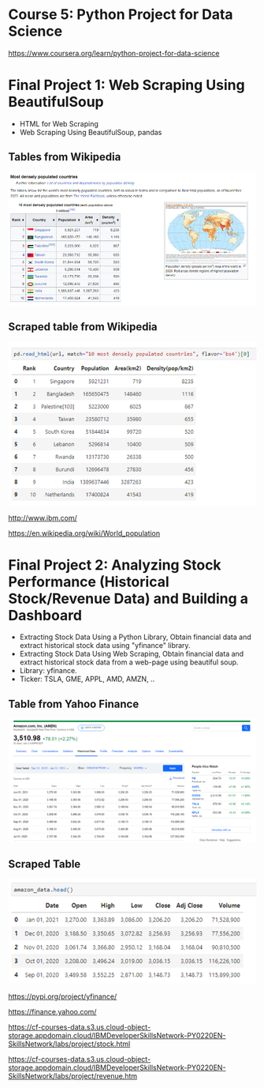 # Course 5: Python Project for Data Science

https://www.coursera.org/learn/python-project-for-data-science

# Final Project 1: Web Scraping Using BeautifulSoup

  * HTML for Web Scraping
  * Web Scraping Using BeautifulSoup, pandas


## Tables from Wikipedia

![](https://github.com/FacuJulia/IBM-Data-Science-Professional-Certificate/blob/main/Course%205/img/Page_table.PNG)


## Scraped table from Wikipedia

![](https://github.com/FacuJulia/IBM-Data-Science-Professional-Certificate/blob/main/Course%205/img/Scrape_table.PNG)


http://www.ibm.com/

https://en.wikipedia.org/wiki/World_population



# Final Project 2: Analyzing Stock Performance (Historical Stock/Revenue Data) and Building a Dashboard

  * Extracting Stock Data Using a Python Library, Obtain financial data and extract historical stock data using "yfinance" library. 
  * Extracting Stock Data Using Web Scraping, Obtain financial data and extract historical stock data from a web-page using beautiful soup.
  * Library: yfinance.
  * Ticker: TSLA, GME, APPL, AMD, AMZN, ..


## Table from Yahoo Finance
![](https://github.com/FacuJulia/IBM-Data-Science-Professional-Certificate/blob/main/Course%205/img/Amazon_page.PNG)


## Scraped Table
![](https://github.com/FacuJulia/IBM-Data-Science-Professional-Certificate/blob/main/Course%205/img/Amazon_dataframe.PNG)

https://pypi.org/project/yfinance/

https://finance.yahoo.com/

https://cf-courses-data.s3.us.cloud-object-storage.appdomain.cloud/IBMDeveloperSkillsNetwork-PY0220EN-SkillsNetwork/labs/project/stock.html

https://cf-courses-data.s3.us.cloud-object-storage.appdomain.cloud/IBMDeveloperSkillsNetwork-PY0220EN-SkillsNetwork/labs/project/revenue.htm
